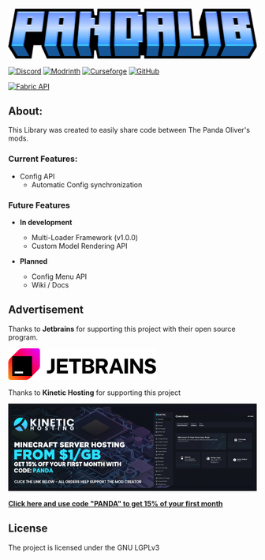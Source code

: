 ![banner.png](https://github.com/ThePandaOliver/Readme-Assets/blob/main/pandalib/banner.png?raw=true)

[![Discord](https://img.shields.io/discord/1021703635178115122?style=for-the-badge&logo=discord&label=Discord&labelColor=black&color=lightblue)](https://discord.gg/wjPt4vEfXb)
[![Modrinth](https://img.shields.io/modrinth/dt/mEEGbEIu?style=for-the-badge&logo=modrinth&label=Modrinth&labelColor=black&color=green)](https://modrinth.com/mod/pandalib)
[![Curseforge](https://img.shields.io/curseforge/dt/975460?style=for-the-badge&logo=curseforge&label=Curseforge&labelColor=black&color=red)](https://www.curseforge.com/minecraft/mc-mods/pandalib)
[![GitHub](https://img.shields.io/github/downloads/PandaDap2006/PandaLib/total?style=for-the-badge&logo=github&label=Github&labelColor=black&color=white)](https://github.com/PandaDap2006/PandaLib)

[![Fabric API](https://img.shields.io/badge/Fabric%20API-REQUIRED%20for%20Fabric-1?style=for-the-badge&labelColor=black&color=gold)](https://www.curseforge.com/minecraft/mc-mods/fabric-api)

## About:

This Library was created to easily share code between The Panda Oliver's mods.

### Current Features:

* Config API 
  * Automatic Config synchronization

### Future Features
* **In development**
  * Multi-Loader Framework (v1.0.0)
  * Custom Model Rendering API


* **Planned**
  * Config Menu API
  * Wiki / Docs

## Advertisement

Thanks to **Jetbrains** for supporting this project with their open source program.

[<img src="https://raw.githubusercontent.com/ThePandaOliver/Readme-Assets/e263e71e74a032bd3fec27ea5740dd0c1d9508c4/Support/jetbrains/jetbrains.svg" width=300px>](https://jb.gg/OpenSourceSupport)

Thanks to **Kinetic Hosting** for supporting this project

![Partner Banner](https://github.com/ThePandaOliver/Readme-Assets/blob/main/Support/Kinetic%20affiliate%20banner.png?raw=true)

**[Click here and use code "PANDA" to get 15% of your first month](https://t.ly/B1Kui)**

## License

The project is licensed under the GNU LGPLv3